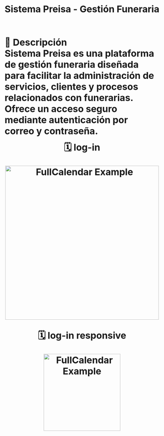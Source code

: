 <p align="start"> <strong style="font-size:30px;">
Sistema Preisa - Gestión Funeraria <br><br><br>
📌 Descripción <br>
Sistema Preisa es una plataforma de gestión funeraria diseñada para facilitar la administración de servicios, clientes y procesos relacionados con funerarias. Ofrece un acceso seguro mediante autenticación por correo y contraseña.

<p align="center"> <strong style="font-size:30px;">🗓️ log-in</strong> </p> <p align="center"> <img src="https://github.com/user-attachments/assets/011eb635-b4d7-4441-b862-610d28ab02d0" alt="FullCalendar Example" width="500"> </p>

<p align="center"> <strong style="font-size:30px;">🗓️ log-in responsive</strong> </p> <p align="center"> <img src="https://github.com/user-attachments/assets/f98693eb-ecaa-46ee-a7e4-d491ce10f0d2" alt="FullCalendar Example" width="250"> </p>



